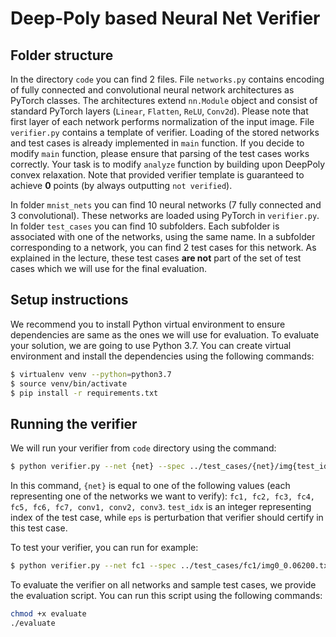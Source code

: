 # Deep-Poly based Neural Net Verifier



## Folder structure
In the directory `code` you can find 2 files. 
File `networks.py` contains encoding of fully connected and convolutional neural network architectures as PyTorch classes.
The architectures extend `nn.Module` object and consist of standard PyTorch layers (`Linear`, `Flatten`, `ReLU`, `Conv2d`). Please note that first layer of each network performs normalization of the input image.
File `verifier.py` contains a template of verifier. Loading of the stored networks and test cases is already implemented in `main` function. If you decide to modify `main` function, please ensure that parsing of the test cases works correctly. Your task is to modify `analyze` function by building upon DeepPoly convex relaxation. Note that provided verifier template is guaranteed to achieve **0** points (by always outputting `not verified`).

In folder `mnist_nets` you can find 10 neural networks (7 fully connected and 3 convolutional). These networks are loaded using PyTorch in `verifier.py`.
In folder `test_cases` you can find 10 subfolders. Each subfolder is associated with one of the networks, using the same name. In a subfolder corresponding to a network, you can find 2 test cases for this network. 
As explained in the lecture, these test cases **are not** part of the set of test cases which we will use for the final evaluation. 

## Setup instructions

We recommend you to install Python virtual environment to ensure dependencies are same as the ones we will use for evaluation.
To evaluate your solution, we are going to use Python 3.7.
You can create virtual environment and install the dependencies using the following commands:

```bash
$ virtualenv venv --python=python3.7
$ source venv/bin/activate
$ pip install -r requirements.txt
```

## Running the verifier

We will run your verifier from `code` directory using the command:

```bash
$ python verifier.py --net {net} --spec ../test_cases/{net}/img{test_idx}_{eps}.txt
```

In this command, `{net}` is equal to one of the following values (each representing one of the networks we want to verify): `fc1, fc2, fc3, fc4, fc5, fc6, fc7, conv1, conv2, conv3`.
`test_idx` is an integer representing index of the test case, while `eps` is perturbation that verifier should certify in this test case.

To test your verifier, you can run for example:

```bash
$ python verifier.py --net fc1 --spec ../test_cases/fc1/img0_0.06200.txt
```

To evaluate the verifier on all networks and sample test cases, we provide the evaluation script.
You can run this script using the following commands:

```bash
chmod +x evaluate
./evaluate
```
